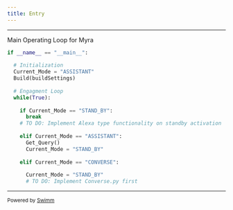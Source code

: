 ```yaml
---
title: Entry
---
```

<SwmSnippet path="/ENTRY.py" line="9">

---

Main Operating Loop for Myra

```python
if __name__ == "__main__":
  
  # Initialization
  Current_Mode = "ASSISTANT"
  Build(buildSettings)
  
  # Engagment Loop
  while(True):
    
    if Current_Mode == "STAND_BY":
      break
    # TO DO: Implement Alexa type functionality on standby activation
    
    elif Current_Mode == "ASSISTANT":
      Get_Query()
      Current_Mode = "STAND_BY"
      
    elif Current_Mode == "CONVERSE":
      
      Current_Mode = "STAND_BY"
      # TO DO: Implement Converse.py first


```

---

</SwmSnippet>

<SwmMeta version="3.0.0" repo-id="Z2l0aHViJTNBJTNBUENBQSUzQSUzQUF2YWxvbkFjZQ==" repo-name="PCAA"><sup>Powered by [Swimm](https://app.swimm.io/)</sup></SwmMeta>
